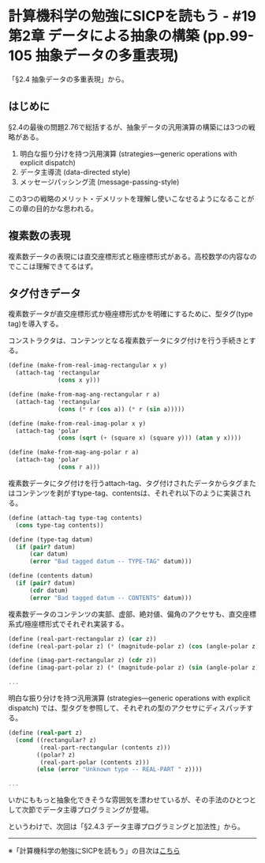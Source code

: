 計算機科学の勉強にSICPを読もう - #19 第2章 データによる抽象の構築 (pp.99-105 抽象データの多重表現)
======================================

「§2.4 抽象データの多重表現」から。

はじめに
--------------------------------

§2.4の最後の問題2.76で総括するが、抽象データの汎用演算の構築には3つの戦略がある。

1. 明白な振り分けを持つ汎用演算 (strategies—generic operations with explicit dispatch)
2. データ主導流 (data-directed style)
3. メッセージパッシング流 (message-passing-style)

この3つの戦略のメリット・デメリットを理解し使いこなせるようになることがこの章の目的かな思われる。


複素数の表現
--------------------------------

複素数データの表現には直交座標形式と極座標形式がある。高校数学の内容なのでここは理解できてるはず。

タグ付きデータ
--------------------------------

複素数データが直交座標形式か極座標形式かを明確にするために、型タグ(type tag)を導入する。

コンストラクタは、コンテンツとなる複素数データにタグ付けを行う手続きとする。

```scheme
(define (make-from-real-imag-rectangular x y)
  (attach-tag 'rectangular
			  (cons x y)))

(define (make-from-mag-ang-rectangular r a)
  (attach-tag 'rectangular
			  (cons (* r (cos a)) (* r (sin a)))))

(define (make-from-real-imag-polar x y)
  (attach-tag 'polar
			  (cons (sqrt (+ (square x) (square y))) (atan y x))))

(define (make-from-mag-ang-polar r a)
  (attach-tag 'polar
			  (cons r a)))
```

複素数データにタグ付けを行うattach-tag、タグ付けされたデータからタグまたはコンテンツを剥がすtype-tag、contentsは、それぞれ以下のように実装される。

```scheme
(define (attach-tag type-tag contents)
  (cons type-tag contents))

(define (type-tag datum)
  (if (pair? datum)
      (car datum)
      (error "Bad tagged datum -- TYPE-TAG" datum)))

(define (contents datum)
  (if (pair? datum)
      (cdr datum)
      (error "Bad tagged datum -- CONTENTS" datum)))
```

複素数データのコンテンツの実部、虚部、絶対値、偏角のアクセサも、直交座標系式/極座標形式でそれぞれ実装する。

```scheme
(define (real-part-rectangular z) (car z))
(define (real-part-polar z) (* (magnitude-polar z) (cos (angle-polar z))))

(define (imag-part-rectangular z) (cdr z))
(define (imag-part-polar z) (* (magnitude-polar z) (sin (angle-polar z))))

...

```

明白な振り分けを持つ汎用演算 (strategies—generic operations with explicit dispatch) では、型タグを参照して、それぞれの型のアクセサにディスパッチする。

```scheme
(define (real-part z)
  (cond ((rectangular? z)
		 (real-part-rectangular (contents z)))
		((polar? z)
		 (real-part-polar (contents z)))
		(else (error "Unknown type -- REAL-PART " z))))

...
```

いかにももっと抽象化できそうな雰囲気を漂わせているが、その手法のひとつとして次節でデータ主導プログラミングが登場。

というわけで、次回は「§2.4.3 データ主導プログラミングと加法性」から。


--------------------------------

※「計算機科学の勉強にSICPを読もう」の目次は[こちら](/entry/sicp/index.md)
